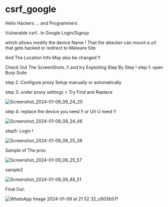 # csrf_google
Hello Hackers ... and Programmers

Vulnerable csrf.. In Google Login/Signup

which allows modify the device Name ! 
That the attacker can mount a url that gets hacked or redirect to Malware Site

And The Location Info May also be changed !!

Check Out The ScreenShots..!! and try Exploiting Step By Step !
step 1: open Burp Suite

step 2 :Configure proxy Setup manually or automatically

step 3:
under proxy settings > Try Find and Replace


![Screenshot_2024-01-09_09_24_20](https://github.com/hack-with-ethics/csrf_google/assets/111492120/8a14defa-9529-4488-8e2b-aad534994732)



step 4:
replace the device you need !! or Url U need !!





![Screenshot_2024-01-09_09_24_46](https://github.com/hack-with-ethics/csrf_google/assets/111492120/7801056e-a015-4f35-8e24-4da1152f68e5)


step5:
Login !

![Screenshot_2024-01-09_09_25_38](https://github.com/hack-with-ethics/csrf_google/assets/111492120/61902f83-ec77-4662-8306-c26d0633e8fe)


Sample of The proc


![Screenshot_2024-01-09_09_25_57](https://github.com/hack-with-ethics/csrf_google/assets/111492120/29f409cd-676f-4d30-aa6e-865fa0e1b643)

sample2

![Screenshot_2024-01-09_09_48_51](https://github.com/hack-with-ethics/csrf_google/assets/111492120/0ab39ebb-1236-41a8-9944-f809cb970361)

Final Out:

![WhatsApp Image 2024-01-09 at 21 52 32_c803b57f](https://github.com/hack-with-ethics/csrf_google/assets/111492120/708cd03c-8abd-48af-a050-6dbd33c587a8)



